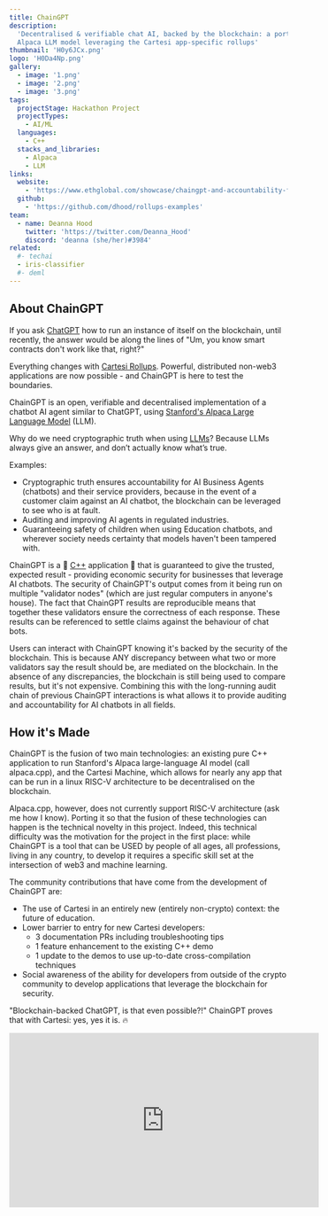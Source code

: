 ```yaml
---
title: ChainGPT
description:
  'Decentralised & verifiable chat AI, backed by the blockchain: a port of
  Alpaca LLM model leveraging the Cartesi app-specific rollups'
thumbnail: 'H0y6JCx.png'
logo: 'H0Da4Np.png'
gallery:
  - image: '1.png'
  - image: '2.png'
  - image: '3.png'
tags:
  projectStage: Hackathon Project
  projectTypes:
    - AI/ML
  languages:
    - C++
  stacks_and_libraries:
    - Alpaca
    - LLM
links:
  website:
    - 'https://www.ethglobal.com/showcase/chaingpt-and-accountability-for-ai-agents-doquk'
  github:
    - 'https://github.com/dhood/rollups-examples'
team:
  - name: Deanna Hood
    twitter: 'https://twitter.com/Deanna_Hood'
    discord: 'deanna (she/her)#3984'
related:
  #- techai
  - iris-classifier
  #- deml
---
```


## About ChainGPT

If you ask [ChatGPT](https://openai.com/blog/chatgpt) how to run an instance of
itself on the blockchain, until recently, the answer would be along the lines of
"Um, you know smart contracts don't work like that, right?"

Everything changes with
[Cartesi Rollups](https://docs.cartesi.io/cartesi-rollups/overview/). Powerful,
distributed non-web3 applications are now possible - and ChainGPT is here to
test the boundaries.

ChainGPT is an open, verifiable and decentralised implementation of a chatbot AI
agent similar to ChatGPT, using
[Stanford's Alpaca Large Language Model](https://crfm.stanford.edu/2023/03/13/alpaca.html)
(LLM).

Why do we need cryptographic truth when using
[LLMs](https://en.wikipedia.org/wiki/Large_language_model)? Because LLMs always
give an answer, and don’t actually know what’s true.

Examples:

- Cryptographic truth ensures accountability for AI Business Agents (chatbots)
  and their service providers, because in the event of a customer claim against
  an AI chatbot, the blockchain can be leveraged to see who is at fault.
- Auditing and improving AI agents in regulated industries.
- Guaranteeing safety of children when using Education chatbots, and wherever
  society needs certainty that models haven't been tampered with.

ChainGPT is a 🤯 [C++](https://en.wikipedia.org/wiki/C%2B%2B) application 🤯
that is guaranteed to give the trusted, expected result - providing economic
security for businesses that leverage AI chatbots. The security of ChainGPT's
output comes from it being run on multiple "validator nodes" (which are just
regular computers in anyone's house). The fact that ChainGPT results are
reproducible means that together these validators ensure the correctness of each
response. These results can be referenced to settle claims against the behaviour
of chat bots.

Users can interact with ChainGPT knowing it's backed by the security of the
blockchain. This is because ANY discrepancy between what two or more validators
say the result should be, are mediated on the blockchain. In the absence of any
discrepancies, the blockchain is still being used to compare results, but it's
not expensive. Combining this with the long-running audit chain of previous
ChainGPT interactions is what allows it to provide auditing and accountability
for AI chatbots in all fields.

## How it's Made

ChainGPT is the fusion of two main technologies: an existing pure C++
application to run Stanford's Alpaca large-language AI model (call alpaca.cpp),
and the Cartesi Machine, which allows for nearly any app that can be run in a
linux RISC-V architecture to be decentralised on the blockchain.

Alpaca.cpp, however, does not currently support RISC-V architecture (ask me how
I know). Porting it so that the fusion of these technologies can happen is the
technical novelty in this project. Indeed, this technical difficulty was the
motivation for the project in the first place: while ChainGPT is a tool that can
be USED by people of all ages, all professions, living in any country, to
develop it requires a specific skill set at the intersection of web3 and machine
learning.

The community contributions that have come from the development of ChainGPT are:

- The use of Cartesi in an entirely new (entirely non-crypto) context: the
  future of education.
- Lower barrier to entry for new Cartesi developers:
  - 3 documentation PRs including troubleshooting tips
  - 1 feature enhancement to the existing C++ demo
  - 1 update to the demos to use up-to-date cross-compilation techniques
- Social awareness of the ability for developers from outside of the crypto
  community to develop applications that leverage the blockchain for security.

"Blockchain-backed ChatGPT, is that even possible?!" ChainGPT proves that with
Cartesi: yes, yes it is. 🔥

<iframe width="560" height="315" src="https://www.youtube.com/embed/WfxuqJ8-msM" title="YouTube video player" frameBorder="0" allow="accelerometer; autoplay; clipboard-write; encrypted-media; gyroscope; picture-in-picture; web-share" allowFullScreen></iframe>
